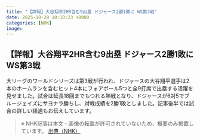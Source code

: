 ```yaml
---
title: "【詳報】大谷翔平2HR含む9出塁 ドジャース2勝1敗に WS第3戦"
date: 2025-10-28 10:10:23 +0900
categories: [NHK]
image: 
---
```

## 【詳報】大谷翔平2HR含む9出塁 ドジャース2勝1敗に WS第3戦

大リーグのワールドシリーズは第3戦が行われ、ドジャースの大谷翔平選手は2本のホームランを含むヒット4本にフォアボール5つと全9打席で出塁する活躍を見せました。試合は延長18回までもつれる熱戦となり、ドジャースが6対5でブルージェイズにサヨナラ勝ちし、対戦成績を2勝1敗としました。記事後半では試合の詳しい経過もお伝えしています。

> ※ NHK記事は本文・画像の転載が許可されていないため、概要のみ掲載しています。
[出典（NHK）](http://www3.nhk.or.jp/news/html/20251028/k10014960881000.html)
